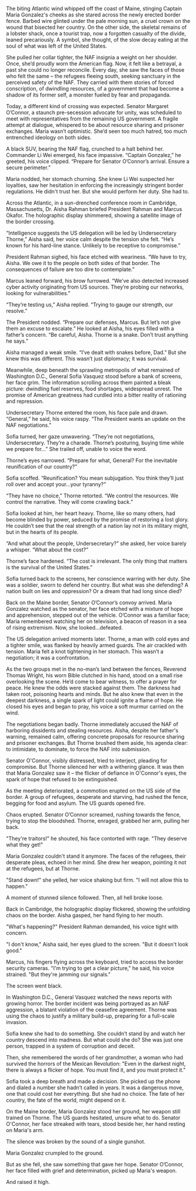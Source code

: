 The biting Atlantic wind whipped off the coast of Maine, stinging Captain Maria Gonzalez's cheeks as she stared across the newly erected border fence. Barbed wire glinted under the pale morning sun, a cruel crown on the wound that bisected her country. On the other side, the skeletal remains of a lobster shack, once a tourist trap, now a forgotten casualty of the divide, leaned precariously. A symbol, she thought, of the slow decay eating at the soul of what was left of the United States.

She pulled her collar tighter, the NAF insignia a weight on her shoulder. Once, she’d proudly worn the American flag. Now, it felt like a betrayal, a past she could no longer reconcile. Every day, she saw the faces of those who felt the same – the refugees fleeing south, seeking sanctuary in the perceived safety of the NAF. They carried with them stories of forced conscription, of dwindling resources, of a government that had become a shadow of its former self, a monster fueled by fear and propaganda.

Today, a different kind of crossing was expected. Senator Margaret O’Connor, a staunch pre-secession advocate for unity, was scheduled to meet with representatives from the remaining US government. A fragile attempt at dialogue, whispered to be about resource sharing and prisoner exchanges. Maria wasn’t optimistic. She’d seen too much hatred, too much entrenched ideology on both sides.

A black SUV, bearing the NAF flag, crunched to a halt behind her. Commander Li Wei emerged, his face impassive. “Captain Gonzalez,” he greeted, his voice clipped. “Prepare for Senator O’Connor’s arrival. Ensure a secure perimeter.”

Maria nodded, her stomach churning. She knew Li Wei suspected her loyalties, saw her hesitation in enforcing the increasingly stringent border regulations. He didn't trust her. But she would perform her duty. She had to.

Across the Atlantic, in a sun-drenched conference room in Cambridge, Massachusetts, Dr. Aisha Rahman briefed President Rahman and Marcus Okafor. The holographic display shimmered, showing a satellite image of the border crossing.

“Intelligence suggests the US delegation will be led by Undersecretary Thorne,” Aisha said, her voice calm despite the tension she felt. “He’s known for his hard-line stance. Unlikely to be receptive to compromise.”

President Rahman sighed, his face etched with weariness. “We have to try, Aisha. We owe it to the people on both sides of that border. The consequences of failure are too dire to contemplate.”

Marcus leaned forward, his brow furrowed. “We’ve also detected increased cyber activity originating from US sources. They’re probing our networks, looking for vulnerabilities.”

“They’re testing us,” Aisha replied. “Trying to gauge our strength, our resolve.”

The President nodded. “Prepare our defenses, Marcus. But let’s not give them an excuse to escalate.” He looked at Aisha, his eyes filled with a father’s concern. “Be careful, Aisha. Thorne is a snake. Don’t trust anything he says.”

Aisha managed a weak smile. “I’ve dealt with snakes before, Dad.” But she knew this was different. This wasn’t just diplomacy; it was survival.

Meanwhile, deep beneath the sprawling metropolis of what remained of Washington D.C., General Sofia Vasquez stood before a bank of screens, her face grim. The information scrolling across them painted a bleak picture: dwindling fuel reserves, food shortages, widespread unrest. The promise of American greatness had curdled into a bitter reality of rationing and repression.

Undersecretary Thorne entered the room, his face pale and drawn. “General,” he said, his voice raspy. “The President wants an update on the NAF negotiations.”

Sofia turned, her gaze unwavering. “They’re not negotiations, Undersecretary. They’re a charade. Thorne’s posturing, buying time while we prepare for…” She trailed off, unable to voice the word.

Thorne’s eyes narrowed. “Prepare for what, General? For the inevitable reunification of our country?”

Sofia scoffed. “Reunification? You mean subjugation. You think they’ll just roll over and accept your…your tyranny?”

“They have no choice,” Thorne retorted. “We control the resources. We control the narrative. They will come crawling back.”

Sofia looked at him, her heart heavy. Thorne, like so many others, had become blinded by power, seduced by the promise of restoring a lost glory. He couldn’t see that the real strength of a nation lay not in its military might, but in the hearts of its people.

“And what about the people, Undersecretary?” she asked, her voice barely a whisper. “What about the cost?”

Thorne’s face hardened. “The cost is irrelevant. The only thing that matters is the survival of the United States.”

Sofia turned back to the screens, her conscience warring with her duty. She was a soldier, sworn to defend her country. But what was she defending? A nation built on lies and oppression? Or a dream that had long since died?

Back on the Maine border, Senator O’Connor’s convoy arrived. Maria Gonzalez watched as the senator, her face etched with a mixture of hope and apprehension, stepped out of the vehicle. O’Connor was a familiar face; Maria remembered watching her on television, a beacon of reason in a sea of rising extremism. Now, she looked…defeated.

The US delegation arrived moments later. Thorne, a man with cold eyes and a tighter smile, was flanked by heavily armed guards. The air crackled with tension. Maria felt a knot tightening in her stomach. This wasn’t a negotiation; it was a confrontation.

As the two groups met in the no-man’s land between the fences, Reverend Thomas Wright, his worn Bible clutched in his hand, stood on a small rise overlooking the scene. He’d come to bear witness, to offer a prayer for peace. He knew the odds were stacked against them. The darkness had taken root, poisoning hearts and minds. But he also knew that even in the deepest darkness, a single spark of light could ignite a flame of hope. He closed his eyes and began to pray, his voice a soft murmur carried on the wind.

The negotiations began badly. Thorne immediately accused the NAF of harboring dissidents and stealing resources. Aisha, despite her father's warning, remained calm, offering concrete proposals for resource sharing and prisoner exchanges. But Thorne brushed them aside, his agenda clear: to intimidate, to dominate, to force the NAF into submission.

Senator O'Connor, visibly distressed, tried to interject, pleading for compromise. But Thorne silenced her with a withering glance. It was then that Maria Gonzalez saw it – the flicker of defiance in O'Connor's eyes, the spark of hope that refused to be extinguished.

As the meeting deteriorated, a commotion erupted on the US side of the border. A group of refugees, desperate and starving, had rushed the fence, begging for food and asylum. The US guards opened fire.

Chaos erupted. Senator O’Connor screamed, rushing towards the fence, trying to stop the bloodshed. Thorne, enraged, grabbed her arm, pulling her back.

"They're traitors!" he shouted, his face contorted with rage. "They deserve what they get!"

Maria Gonzalez couldn't stand it anymore. The faces of the refugees, their desperate pleas, echoed in her mind. She drew her weapon, pointing it not at the refugees, but at Thorne.

"Stand down!" she yelled, her voice shaking but firm. "I will not allow this to happen."

A moment of stunned silence followed. Then, all hell broke loose.

Back in Cambridge, the holographic display flickered, showing the unfolding chaos on the border. Aisha gasped, her hand flying to her mouth.

"What's happening?" President Rahman demanded, his voice tight with concern.

"I don't know," Aisha said, her eyes glued to the screen. "But it doesn't look good."

Marcus, his fingers flying across the keyboard, tried to access the border security cameras. "I'm trying to get a clear picture," he said, his voice strained. "But they're jamming our signals."

The screen went black.

In Washington D.C., General Vasquez watched the news reports with growing horror. The border incident was being portrayed as an NAF aggression, a blatant violation of the ceasefire agreement. Thorne was using the chaos to justify a military build-up, preparing for a full-scale invasion.

Sofia knew she had to do something. She couldn’t stand by and watch her country descend into madness. But what could she do? She was just one person, trapped in a system of corruption and deceit.

Then, she remembered the words of her grandmother, a woman who had survived the horrors of the Mexican Revolution: "Even in the darkest night, there is always a flicker of hope. You must find it, and you must protect it."

Sofia took a deep breath and made a decision. She picked up the phone and dialed a number she hadn’t called in years. It was a dangerous move, one that could cost her everything. But she had no choice. The fate of her country, the fate of the world, might depend on it.

On the Maine border, Maria Gonzalez stood her ground, her weapon still trained on Thorne. The US guards hesitated, unsure what to do. Senator O'Connor, her face streaked with tears, stood beside her, her hand resting on Maria's arm.

The silence was broken by the sound of a single gunshot.

Maria Gonzalez crumpled to the ground.

But as she fell, she saw something that gave her hope. Senator O’Connor, her face filled with grief and determination, picked up Maria's weapon.

And raised it high.